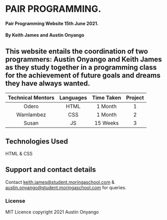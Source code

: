 # PAIR PROGRAMMING.
#### Pair Programming Website 15th June 2021.
#### By Keith James and Austin Onyango
## This website entails the coordination of two programmers: Austin Onyango and Keith James as they study together in a programming class for the achievement of future goals and dreams they have  always wanted. 

| Technical Mentors |  Languages | Time Taken  | Project   |
|:-----------------:|:----------:|:-----------:|:---------:|
| Odero             |    HTML    |   1 Month   |    1      |
| Wamlambez         |    CSS     |   1 Month   |    2      |
| Susan             |    JS      |   15 Weeks  |    3      |


## Technologies Used
HTML & CSS
## Support and contact details
Contact keith.james@student.moringaschool.com & austin.onyango@student.moringaschool.com for queries.
### License
MIT Licence copyright 2021 Austin Onyango